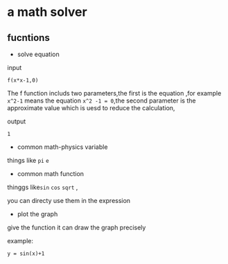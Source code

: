 # a math solver 


## fucntions

- solve equation

input
```
f(x*x-1,0)
```
The f function includs two parameters,the first is the equation ,for example `x^2-1` means the equation `x^2 -1 = 0`,the second parameter is the approximate value which is uesd to reduce the calculation,

output
```
1
```

- common math-physics variable

things like `pi` `e`


- common math function

thinggs like`sin` `cos` `sqrt` ,

you can directy use them in the expression

- plot the graph

give the function it can draw the graph precisely

example:
```
y = sin(x)+1
```

